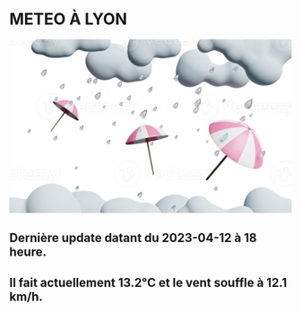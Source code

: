 # METEO À LYON
![](./.github/rain.png)
## Dernière update datant du 2023-04-12 à 18 heure.
            
## Il fait actuellement 13.2°C et le vent souffle à 12.1 km/h.      

